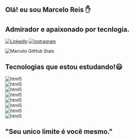 ## Olá! eu sou Marcelo Reis ✋


## Admirador e apaixonado por tecnlogia.



[![Linkedln](https://img.shields.io/badge/LinkedIn-0077B5?style=for-the-badge&logo=linkedin&logoColor=white)](https://www.linkedin.com/in/marcelo-r-reis-athayde-86014a270)
[![instragram](https://img.shields.io/badge/Instagram-E4405F?style=for-the-badge&logo=instagram&logoColor=white)](https://www.instagram.com/_marcelo_reis/)

![Marcelo GitHub Stats](https://github-readme-stats.vercel.app/api?username=Re1sMarcelo&show_icons=true&theme=dracula)


## Tecnologias que estou estudando!😃

<div style="display: inline_block">
    <img alig="center" alt = "html5" src="https://img.shields.io/badge/HTML5-E34F26?style=for-the-badge&logo=html5&logoColor=white" />
</div> 
<div style="display: inline_block">
    <img alig = "center" alt = "html5" src="https://img.shields.io/badge/C-00599C?style=for-the-badge&logo=c&logoColor=white" />
</div>
<div style="display: inline_block">
    <img alig = "center" alt = "html5" src="https://img.shields.io/badge/JavaScript-F7DF1E?style=for-the-badge&logo=javascript&logoColor=black"  />
</div>
<div style="display: inline_block">
    <img alig = "center" alt = "html5" src="https://img.shields.io/badge/CSS3-1572B6?style=for-the-badge&logo=css3&logoColor=white" />
</div>
<div style="display: inline_block">
    <img alig = "center" alt = "html5" src="https://img.shields.io/badge/Python-3776AB?style=for-the-badge&logo=python&logoColor=white" />

<div style="display: inline_block">
    <img align = "center" alt = "html5" src="https://img.shields.io/badge/MySQL-00000F?style=for-the-badge&logo=mysql&logoColor=white" />
</div>

</div>
<div style="display: inline_block">
    <img alig = "center" alt = "html5" src="https://img.shields.io/badge/MongoDB-4EA94B?style=for-the-badge&logo=mongodb&logoColor=white" />
</div>
<div style="display: inline_block">
    <img alig = "center" alt = "html5" src="https://img.shields.io/badge/Node.js-43853D?style=for-the-badge&logo=node.js&logoColor=white" />
</div>




## "Seu unico limite é você mesmo."
